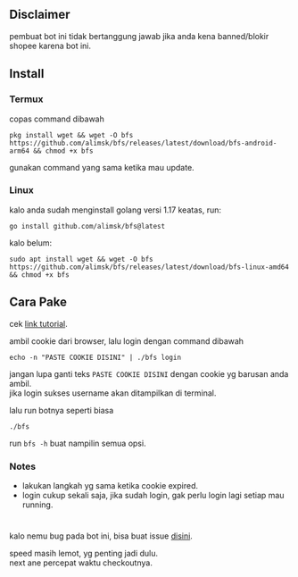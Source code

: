 ## Disclaimer
pembuat bot ini tidak bertanggung jawab jika anda kena banned/blokir shopee karena bot ini.

## Install
### Termux
copas command dibawah
```
pkg install wget && wget -O bfs https://github.com/alimsk/bfs/releases/latest/download/bfs-android-arm64 && chmod +x bfs
```
gunakan command yang sama ketika mau update.

### Linux
kalo anda sudah menginstall golang versi 1.17 keatas, run:
```
go install github.com/alimsk/bfs@latest
```
kalo belum:
```
sudo apt install wget && wget -O bfs https://github.com/alimsk/bfs/releases/latest/download/bfs-linux-amd64 && chmod +x bfs
```

## Cara Pake
cek [link tutorial](https://youtu.be/DcRKPCcx-Bs).

ambil cookie dari browser, lalu login dengan command dibawah
```
echo -n "PASTE COOKIE DISINI" | ./bfs login
```
jangan lupa ganti teks `PASTE COOKIE DISINI` dengan cookie yg barusan anda ambil.\
jika login sukses username akan ditampilkan di terminal.

lalu run botnya seperti biasa
```
./bfs
```
run `bfs -h` buat nampilin semua opsi.

### Notes
- lakukan langkah yg sama ketika cookie expired.
- login cukup sekali saja, jika sudah login, gak perlu login lagi setiap mau running.

#
kalo nemu bug pada bot ini, bisa buat issue [disini](https://github.com/alimsk/bfs/issues/new).

speed masih lemot, yg penting jadi dulu.\
next ane percepat waktu checkoutnya.
